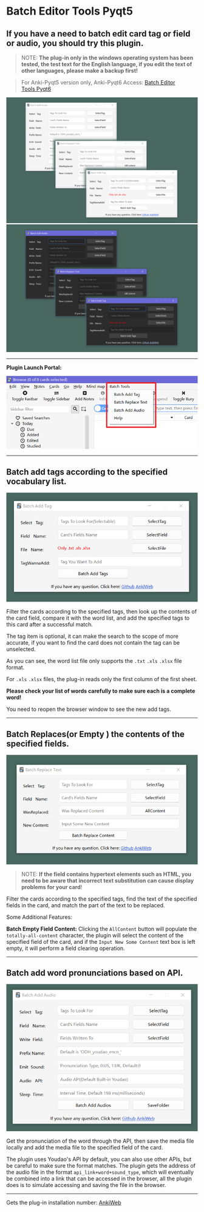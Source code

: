 # Batch Editor Tools Pyqt5

## If you have a need to batch edit card tag or field or audio, you should try this plugin.

> NOTE: **The plug-in only in the windows operating system has been tested, the test text for the English language, if you edit the text of other languages, please make a backup first!**

> For Anki-Pyqt5 version only, Anki-Pyqt6 Access: <a href="https://github.com/RhettTien/Batch-Editor-Tools-Pyqt6">Batch Editor Tools Pyqt6</a>

<img src=".\screenshot\white.png" alt="white" style="zoom:50%;" />

<img src=".\screenshot\black.png" alt="black" style="zoom:50%;" />

---

**Plugin Launch Portal:**

<img src=".\screenshot\start.png" alt="black" style="zoom:75%;" />

---

## Batch add tags according to the specified vocabulary list.

<img src=".\screenshot\tag_01.png" alt="black" style="zoom:75%;" />

Filter the cards according to the specified tags, then look up the contents of the card field, compare it with the word list, and add the specified tags to this card after a successful match.

The tag item is optional, it can make the search to the scope of more accurate, if you want to find the card does not contain the tag can be unselected.

As you can see, the word list file only supports the `.txt` `.xls` `.xlsx` file format.

For `.xls` `.xlsx` files, the plug-in reads only the first column of the first sheet.

**Please check your list of words carefully to make sure each is a complete word!**

You need to reopen the browser window to see the new add tags.

---

## Batch Replaces(or Empty ) the contents of the specified fields.

<img src=".\screenshot\text_01.png" alt="black" style="zoom:75%;" />

> NOTE: **If the field contains hypertext elements such as HTML, you need to be aware that incorrect text substitution can cause display problems for your card**!

Filter the cards according to the specified tags, find the text of the specified fields in the card, and match the part of the text to be replaced.

Some Additional Features:

**Batch Empty Field Content:** Clicking the `AllContent` button will populate the `totally-all-content` character, the plugin will select the content of the specified field of the card, and if the `Input New Some Content` text box is left empty, it will perform a field clearing operation.

---

## Batch add word pronunciations based on API.

<img src=".\screenshot\audio_01.png" alt="black" style="zoom:75%;" />

Get the pronunciation of the word through the API, then save the media file locally and add the media file to the specified field of the card.

The plugin uses Youdao's API by default, you can also use other APIs, but be careful to make sure the format matches.
The plugin gets the address of the audio file in the format `api_link+word+sound_type`, which will eventually be combined into a link that can be accessed in the browser, all the plugin does is to simulate accessing and saving the file in the browser.

---

Gets the plug-in installation number: <a href="https://ankiweb.net/shared/info/1609139780">AnkiWeb</a>
